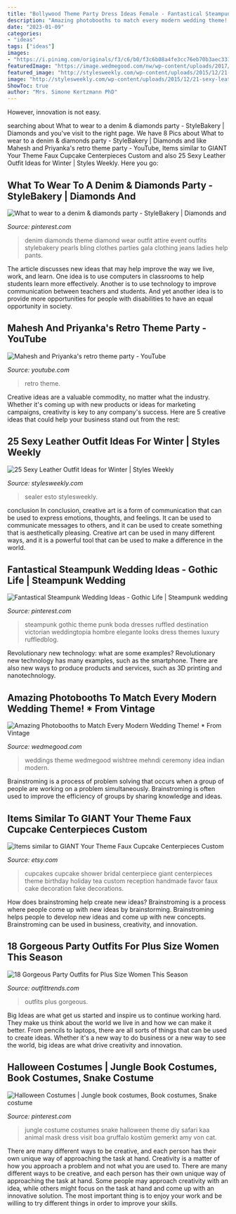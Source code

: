 ```yaml
---
title: "Bollywood Theme Party Dress Ideas Female - Fantastical Steampunk Wedding Ideas"
description: "Amazing photobooths to match every modern wedding theme! * from vintage"
date: "2023-01-09"
categories:
- "ideas"
tags: ["ideas"]
images:
- "https://i.pinimg.com/originals/f3/c6/b0/f3c6b08a4fe3cc76eb70b3aec331e60f.jpg"
featuredImage: "https://image.wedmegood.com/nw/wp-content/uploads/2017/03/1460451359_Weddings_Wishtree_AshiSunny_101.jpg"
featured_image: "http://stylesweekly.com/wp-content/uploads/2015/12/21-sexy-leather-looks-for-winter16.jpg"
image: "http://stylesweekly.com/wp-content/uploads/2015/12/21-sexy-leather-looks-for-winter16.jpg"
ShowToc: true
author: "Mrs. Simone Kertzmann PhD"
---
```



However, innovation is not easy.

	

		
searching about What to wear to a denim &amp; diamonds party - StyleBakery | Diamonds and you've visit to the right page. We have 8 Pics about What to wear to a denim &amp; diamonds party - StyleBakery | Diamonds and like Mahesh and Priyanka&#039;s retro theme party - YouTube, Items similar to GIANT Your Theme Faux Cupcake Centerpieces Custom and also 25 Sexy Leather Outfit Ideas for Winter | Styles Weekly. Here you go:
		
    
## What To Wear To A Denim &amp; Diamonds Party - StyleBakery | Diamonds And

<img loading=lazy src="https://i.pinimg.com/736x/c2/ea/02/c2ea02d41967461dc57351baee2ef02d--diamond-theme-parties-diamond-party.jpg" onerror="this.onerror=null;this.src='https://tse3.mm.bing.net/th?id=OIP.k4u4Fkd30ohEPS3jMbPE7AHaHe&amp;pid=15.1';" alt="What to wear to a denim &amp; diamonds party - StyleBakery | Diamonds and">

_Source: pinterest.com_

>denim diamonds theme diamond wear outfit attire event outfits stylebakery pearls bling clothes parties gala clothing jeans ladies help pants. 

	

The article discusses new ideas that may help improve the way we live, work, and learn. One idea is to use computers in classrooms to help students learn more effectively. Another is to use technology to improve communication between teachers and students. And yet another idea is to provide more opportunities for people with disabilities to have an equal opportunity in society.

    
## Mahesh And Priyanka&#039;s Retro Theme Party - YouTube

<img loading=lazy src="https://i.ytimg.com/vi/l9O5-fya4lI/maxresdefault.jpg" onerror="this.onerror=null;this.src='https://tse2.mm.bing.net/th?id=OIP.vtX4YhE2fDxw4U2zXlDqQAHaEK&amp;pid=15.1';" alt="Mahesh and Priyanka&#039;s retro theme party - YouTube">

_Source: youtube.com_

>retro theme. 

	

Creative ideas are a valuable commodity, no matter what the industry. Whether it's coming up with new products or ideas for marketing campaigns, creativity is key to any company's success. Here are 5 creative ideas that could help your business stand out from the rest: 

    
## 25 Sexy Leather Outfit Ideas For Winter | Styles Weekly

<img loading=lazy src="http://stylesweekly.com/wp-content/uploads/2015/12/21-sexy-leather-looks-for-winter16.jpg" onerror="this.onerror=null;this.src='https://tse4.mm.bing.net/th?id=OIP.mlnptg91uhitwOLXBh5upgHaHa&amp;pid=15.1';" alt="25 Sexy Leather Outfit Ideas for Winter | Styles Weekly">

_Source: stylesweekly.com_

>sealer esto stylesweekly. 

	

conclusion
In conclusion, creative art is a form of communication that can be used to express emotions, thoughts, and feelings. It can be used to communicate messages to others, and it can be used to create something that is aesthetically pleasing. Creative art can be used in many different ways, and it is a powerful tool that can be used to make a difference in the world.

    
## Fantastical Steampunk Wedding Ideas - Gothic Life | Steampunk Wedding

<img loading=lazy src="https://i.pinimg.com/originals/f3/c6/b0/f3c6b08a4fe3cc76eb70b3aec331e60f.jpg" onerror="this.onerror=null;this.src='https://tse2.mm.bing.net/th?id=OIP.qLpsVjW3DTBAhPqk4tkB0gHaLY&amp;pid=15.1';" alt="Fantastical Steampunk Wedding Ideas - Gothic Life | Steampunk wedding">

_Source: pinterest.com_

>steampunk gothic theme punk boda dresses ruffled destination victorian weddingtopia hombre elegante looks dress themes luxury ruffledblog. 

	

Revolutionary new technology: what are some examples?
Revolutionary new technology has many examples, such as the smartphone. There are also new ways to produce products and services, such as 3D printing and nanotechnology.

    
## Amazing Photobooths To Match Every Modern Wedding Theme! * From Vintage

<img loading=lazy src="https://image.wedmegood.com/nw/wp-content/uploads/2017/03/1460451359_Weddings_Wishtree_AshiSunny_101.jpg" onerror="this.onerror=null;this.src='https://tse1.mm.bing.net/th?id=OIP.OUjFcezVdTmpVvHi7R1_GwHaFj&amp;pid=15.1';" alt="Amazing Photobooths to Match Every Modern Wedding Theme! * From Vintage">

_Source: wedmegood.com_

>weddings theme wedmegood wishtree mehndi ceremony idea indian modern. 

	

Brainstroming is a process of problem solving that occurs when a group of people are working on a problem simultaneously. Brainstroming is often used to improve the efficiency of groups by sharing knowledge and ideas.

    
## Items Similar To GIANT Your Theme Faux Cupcake Centerpieces Custom

<img loading=lazy src="https://img1.etsystatic.com/000/0/5617693/il_570xN.102379539.jpg" onerror="this.onerror=null;this.src='https://tse1.mm.bing.net/th?id=OIP.WqWwJGVCH3oR3mPsL14jMgHaKf&amp;pid=15.1';" alt="Items similar to GIANT Your Theme Faux Cupcake Centerpieces Custom">

_Source: etsy.com_

>cupcakes cupcake shower bridal centerpiece giant centerpieces theme birthday holiday tea custom reception handmade favor faux cake decoration fake decorations. 

	

How does brainstroming help create new ideas?
Brainstroming is a process where people come up with new ideas by brainstorming. Brainstroming helps people to develop new ideas and come up with new concepts. Brainstroming can be used in business, creativity, and innovation.

    
## 18 Gorgeous Party Outfits For Plus Size Women This Season

<img loading=lazy src="https://www.outfittrends.com/wp-content/uploads/2015/06/16901675435_2096fdee16_h.jpg" onerror="this.onerror=null;this.src='https://tse4.mm.bing.net/th?id=OIP.fZXLxpGp0JjG_pqzhM2VDgHaLG&amp;pid=15.1';" alt="18 Gorgeous Party Outfits for Plus Size Women This Season">

_Source: outfittrends.com_

>outfits plus gorgeous. 

	

Big Ideas are what get us started and inspire us to continue working hard. They make us think about the world we live in and how we can make it better. From pencils to laptops, there are all sorts of things that can be used to create ideas. Whether it's a new way to do business or a new way to see the world, big ideas are what drive creativity and innovation.

    
## Halloween Costumes | Jungle Book Costumes, Book Costumes, Snake Costume

<img loading=lazy src="https://i.pinimg.com/originals/89/7a/6e/897a6ea455e2a6f0479fdb12faa31017.jpg" onerror="this.onerror=null;this.src='https://tse1.mm.bing.net/th?id=OIP.sXWawUj00KcXkKs5xjHpQgHaOV&amp;pid=15.1';" alt="Halloween Costumes | Jungle book costumes, Book costumes, Snake costume">

_Source: pinterest.com_

>jungle costume costumes snake halloween theme diy safari kaa animal mask dress visit boa gruffalo kostüm gemerkt amy von cat. 

	

There are many different ways to be creative, and each person has their own unique way of approaching the task at hand.
Creativity is a matter of how you approach a problem and not what you are used to. There are many different ways to be creative, and each person has their own unique way of approaching the task at hand. Some people may approach creativity with an idea, while others might focus on the task at hand and come up with an innovative solution. The most important thing is to enjoy your work and be willing to try different things in order to improve your skills.

